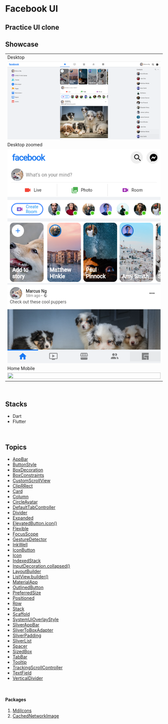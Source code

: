 # Facebook UI

## Practice UI clone


## Showcase

<table>
  <tr>
    <td>Desktop</td>
  </tr>
  <tr>
  <td>    <img src="ss/home_desktop.png" width="100%" height="70%" /></td>
  </tr>

  
  <tr>
    <td>Desktop zoomed</td>
  </tr>
  <tr>
    <td><img src="ss/home_zoomed.png" width="100%" height="70%" /></td>
  </tr>

  <tr>
    <td>Home Mobile</td>
  </tr>
  <tr>
    <td><img src="ss/home_app.png" width="100%" height="70%" /></td>
  </tr>

 </table>
<br/>

## Stacks

- Dart
- Flutter

<br/>

## Topics

- [AppBar](https://api.flutter.dev/flutter/material/AppBar-class.html)
- [ButtonStyle](https://api.flutter.dev/flutter/material/ButtonStyle-class.html)
- [BoxDecoration](https://api.flutter.dev/flutter/painting/BoxDecoration-class.html)
- [BoxConstraints](https://api.flutter.dev/flutter/rendering/BoxConstraints-class.html)
- [CustomScrollView](https://api.flutter.dev/flutter/widgets/CustomScrollView-class.html)
- [ClipRRect](https://api.flutter.dev/flutter/widgets/ClipRRect-class.html)
- [Card](https://api.flutter.dev/flutter/material/Card-class.html)
- [Column](https://api.flutter.dev/flutter/widgets/Column-class.html)
- [CircleAvatar](https://api.flutter.dev/flutter/material/CircleAvatar-class.html)
- [DefaultTabController](https://api.flutter.dev/flutter/material/DefaultTabController-class.html)
- [Divider](https://api.flutter.dev/flutter/material/Divider-class.html)
- [Expanded](https://api.flutter.dev/flutter/widgets/Expanded-class.html)
- [ElevatedButton.icon()](https://api.flutter.dev/flutter/material/ElevatedButton/ElevatedButton.icon.html)
- [Flexible](https://api.flutter.dev/flutter/widgets/Flexible-class.html)
- [FocusScope]()
- [GestureDetector]()
- [InkWell](https://api.flutter.dev/flutter/material/InkWell-class.html)
- [IconButton](https://api.flutter.dev/flutter/material/IconButton-class.html)
- [Icon](https://api.flutter.dev/flutter/widgets/Icon-class.html)
- [IndexedStack](https://api.flutter.dev/flutter/widgets/IndexedStack-class.html)
- [InputDecoration.collapsed()](https://api.flutter.dev/flutter/material/InputDecoration/InputDecoration.collapsed.html)
- [LayoutBuilder](https://api.flutter.dev/flutter/widgets/LayoutBuilder-class.html)
- [ListView.builder()](https://api.flutter.dev/flutter/widgets/ListView/ListView.builder.html)
- [MaterialApp](https://api.flutter.dev/flutter/material/MaterialApp-class.html)
- [OutlinedButton](https://api.flutter.dev/flutter/material/OutlinedButton-class.html)
- [PreferredSize](https://api.flutter.dev/flutter/widgets/PreferredSize-class.html)
- [Positioned](https://api.flutter.dev/flutter/widgets/Positioned-class.html)
- [Row](https://api.flutter.dev/flutter/widgets/Row-class.html)
- [Stack](https://api.flutter.dev/flutter/widgets/Stack-class.html)
- [Scaffold](https://api.flutter.dev/flutter/material/Scaffold-class.html)
- [SystemUiOverlayStyle](https://api.flutter.dev/flutter/services/SystemUiOverlayStyle-class.html)
- [SliverAppBar](https://api.flutter.dev/flutter/material/SliverAppBar-class.html)
- [SliverToBoxAdapter](https://api.flutter.dev/flutter/widgets/SliverToBoxAdapter-class.html)
- [SliverPadding](https://api.flutter.dev/flutter/widgets/SliverPadding-class.html)
- [SliverList](https://api.flutter.dev/flutter/widgets/SliverList-class.html)
- [Spacer](https://api.flutter.dev/flutter/widgets/Spacer-class.html)
- [SizedBox](https://api.flutter.dev/flutter/widgets/SizedBox-class.html)
- [TabBar](https://api.flutter.dev/flutter/material/TabBar-class.html)
- [Tooltip](https://api.flutter.dev/flutter/material/Tooltip-class.html)
- [TrackingScrollController](https://api.flutter.dev/flutter/widgets/TrackingScrollController-class.html)
- [TextField](https://api.flutter.dev/flutter/material/TextField-class.html)
- [VerticalDivider](https://api.flutter.dev/flutter/material/VerticalDivider-class.html)


<br/>

#### Packages


1. [MdiIcons](https://pub.dev/packages/material_design_icons_flutter)
2. [CachedNetworkImage](https://pub.dev/packages/cached_network_image)
